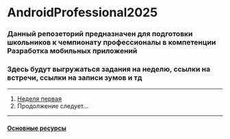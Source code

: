 # AndroidProfessional2025

### Данный репозеторий предназначен для подготовки школьников к чемпионату профессионалы в компетенции Разработка мобильных приложений
### Здесь будут выгружаться задания на неделю, ссылки на встречи, ссылки на записи зумов и тд
----
1. [Неделя первая](./week_01.md)
2. Продолжение следует...
---
#### [Основные ресурсы](./main_resource.md)
